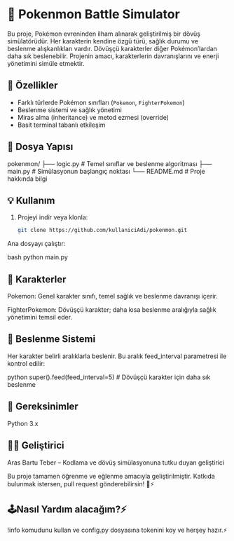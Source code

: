 # 🐾 Pokenmon Battle Simulator

Bu proje, Pokémon evreninden ilham alınarak geliştirilmiş bir dövüş simülatörüdür. Her karakterin kendine özgü türü, sağlık durumu ve beslenme alışkanlıkları vardır. Dövüşçü karakterler diğer Pokémon’lardan daha sık beslenebilir. Projenin amacı, karakterlerin davranışlarını ve enerji yönetimini simüle etmektir.

## 🚀 Özellikler
- Farklı türlerde Pokémon sınıfları (`Pokemon`, `FighterPokemon`)
- Beslenme sistemi ve sağlık yönetimi
- Miras alma (inheritance) ve metod ezmesi (override)
- Basit terminal tabanlı etkileşim

## 📁 Dosya Yapısı
pokenmon/ ├── logic.py # Temel sınıflar ve beslenme algoritması ├── main.py # Simülasyonun başlangıç noktası └── README.md # Proje hakkında bilgi


## 💡 Kullanım
1. Projeyi indir veya klonla:
   ```bash
   git clone https://github.com/kullaniciAdi/pokenmon.git
Ana dosyayı çalıştır:

bash
python main.py
## 🧠 Karakterler
Pokemon: Genel karakter sınıfı, temel sağlık ve beslenme davranışı içerir.

FighterPokemon: Dövüşçü karakter; daha kısa beslenme aralığıyla sağlık yönetimini temsil eder.

## 🌱 Beslenme Sistemi
Her karakter belirli aralıklarla beslenir. Bu aralık feed_interval parametresi ile kontrol edilir:

python
super().feed(feed_interval=5)  # Dövüşçü karakter için daha sık beslenme 

## 📌 Gereksinimler
Python 3.x

## 👨‍💻 Geliştirici
Aras Bartu Teber – Kodlama ve dövüş simülasyonuna tutku duyan geliştirici

Bu proje tamamen öğrenme ve eğlenme amacıyla geliştirilmiştir. Katkıda bulunmak istersen, pull request gönderebilirsin! 🧪⚡



## 🕹️Nasıl Yardım alacağım?⚡
!info komudunu kullan ve config.py dosyasına tokenini koy ve herşey hazır.⚡
